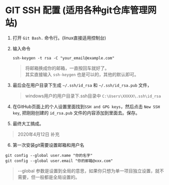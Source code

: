 # GIT SSH 配置 (适用各种git仓库管理网站)

1. 打开 `Git Bash.` 命令行。(linux直接适用控制台)

2. 输入命令

    ```ssh
    ssh-keygen -t rsa -C "your_email@example.com"
    ```

    > 将邮箱换成你的邮箱，一直按回车就好了。  
    > 其实直接输入 `ssh-keygen` 也是可以的，其他的默认即可。

3. 最后会在用户目录下生成 `~/.ssh/id_rsa` 和 `~/.ssh/id_rsa.pub` 文件，
    > windows用户的用户目录下.ssh目录中 `C:\Users\XXXXX\.ssh\id_rsa`

4. 在GitHub页面上的个人设置里面找到`SSH and GPG keys`，然后点击 `New SSH key`, 把刚刚创建的 `id_rsa.pub` 文件的内容添加到里面去。保存。

5. 最终大工搞成。

> 2020年4月12日 补充

6. 第一次安装git需要设置邮箱和用户名
```
git config --global user.name "你的名字"
git config --global user.email "你的邮箱@xxx.com"
```
   > --global 参数是设置到全局的意思，如果你只想为单一项目独立设置，就不需要，但一般都是全局设置的。